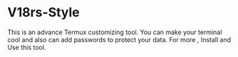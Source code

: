 # V18rs-Style
This is an advance Termux customizing tool. You can make your terminal cool and also can add passwords to protect your data. For more , Install and Use this tool.
